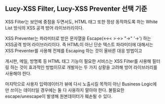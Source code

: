 ## Lucy-XSS Filter, Lucy-XSS Preventer 선택 기준
XSS Filter는 보안에 중점을 두면서도, HTML 태그 또한 정상 동작하도록 하는 White List 방식의 XSS 공격 방어 라이브러리이다.
 
XSS Preventer는 파라미터로 받은 문자열을 Escape(<→&lt; >→&gt; "→&quot; '→&#39;) 하는 XSS공격 방어 라이브러리이다. 
즉 HTML이 아닌 단순 텍스트 파라미터에 대해서는 XSS Preventer를 사용해 전체를 Escaping 하는 것이 올바른 대응 방법이고 

게시판, 메일, 방명록 등 HTML 태그 기능이 필요한 서비스는 XSS Filter를 사용해 필터링 하는 것이 효과적인 방법이므로 
개발자는 두 가지 상황을 고려해 방어 라이브러리를 사용해야 한다. 

마지막으로 사용자 입력데이터가 뷰에 다시 노출시킬 목적이 아닌 Business Logic에만 쓰이는 데이터일 경우에는 둘 다 사용하지 말아야 한다. 
불필요한 escape/unescape이 발생해 원본데이터가 훼손될 수 있다.

